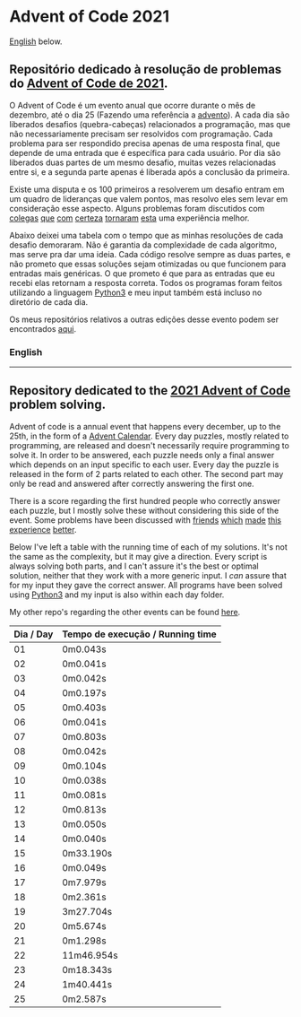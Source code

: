 # Advent of Code 2021
[English](#english) below.</br>

## Repositório dedicado à resolução de problemas do [Advent of Code de 2021](https://adventofcode.com/2021).

O Advent of Code é um evento anual que ocorre durante o mês de dezembro, até o dia 25 (Fazendo uma referência a [advento](https://pt.wikipedia.org/wiki/Advento)). A cada dia são liberados desafios (quebra-cabeças) relacionados a programação, mas que não necessariamente precisam ser resolvidos com programação. Cada problema para ser respondido precisa apenas de uma resposta final, que depende de uma entrada que é específica para cada usuário. Por dia são liberados duas partes de um mesmo desafio, muitas vezes relacionadas entre si, e a segunda parte apenas é liberada após a conclusão da primeira.

Existe uma disputa e os 100 primeiros a resolverem um desafio entram em um quadro de lideranças que valem pontos, mas resolvo eles sem levar em consideração esse aspecto. Alguns problemas foram discutidos com [colegas](https://github.com/heliocm) [que](https://github.com/molimat) [com](https://github.com/MariaBiancaIrace) [certeza](https://github.com/inascim) [tornaram](https://github.com/nandacassinelli) [esta](https://github.com/phpires) uma experiência melhor. 

Abaixo deixei uma tabela com o tempo que as minhas resoluções de cada desafio demoraram. Não é garantia da complexidade de cada algoritmo, mas serve pra dar uma ideia. Cada código resolve sempre as duas partes, e não prometo que essas soluções sejam otimizadas ou que funcionem para entradas mais genéricas. O que prometo é que para as entradas que eu recebi elas retornam a resposta correta. Todos os programas foram feitos utilizando a linguagem [Python3](https://www.python.org/) e meu input também está incluso no diretório de cada dia.

Os meus repositórios relativos a outras edições desse evento podem ser encontrados [aqui](https://github.com/naslausky?tab=repositories&q=adventofcode).


### English
--- 
## Repository dedicated to the [2021 Advent of Code](https://adventofcode.com/2021) problem solving.

Advent of code is a annual event that happens every december, up to the 25th, in the form of a [Advent Calendar](https://en.wikipedia.org/wiki/Advent_calendar). Every day puzzles, mostly related to programming, are released and doesn't necessarily require programming to solve it. In order to be answered, each puzzle needs only a final answer which depends on an input specific to each user. Every day the puzzle is released in the form of 2 parts related to each other. The second part may only be read and answered after correctly answering the first one.

There is a score regarding the first hundred people who correctly answer each puzzle, but I mostly solve these without considering this side of the event. Some problems have been discussed with [friends](https://github.com/heliocm) [which](https://github.com/molimat) [made](https://github.com/MariaBiancaIrace) [this](https://github.com/inascim) [experience](https://github.com/nandacassinelli) [better](https://github.com/phpires).

Below I've left a table with the running time of each of my solutions. It's not the same as the complexity, but it may give a direction. Every script is always solving both parts, and I can't assure it's the best or optimal solution, neither that they work with a more generic input. I *can* assure that for my input they gave the correct answer. All programs have been solved using [Python3](https://www.python.org/) and my input is also within each day folder.

My other repo's regarding the other events can be found [here](https://github.com/naslausky?tab=repositories&q=adventofcode).

| Dia / Day  |  Tempo de execução / Running time  |
| ------------------- | ------------------- |
|  01 |  0m0.043s |
|  02 |  0m0.041s |
|  03 |  0m0.042s |
|  04 |  0m0.197s |
|  05 |  0m0.403s |
|  06 |  0m0.041s |
|  07 |  0m0.803s |
|  08 |  0m0.042s |
|  09 |  0m0.104s |
|  10 |  0m0.038s |
|  11 |  0m0.081s |
|  12 |  0m0.813s |
|  13 |  0m0.050s |
|  14 |  0m0.040s |
|  15 |  0m33.190s|
|  16 |  0m0.049s |
|  17 |  0m7.979s |
|  18 |  0m2.361s |
|  19 |  3m27.704s|
|  20 |  0m5.674s |
|  21 |  0m1.298s |
|  22 |  11m46.954s |
|  23 |  0m18.343s |
|  24 |  1m40.441s |
|  25 |  0m2.587s |
